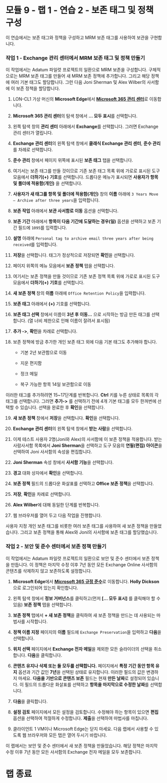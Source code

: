 ﻿# 모듈 9 - 랩 1 - 연습 2 - 보존 태그 및 정책 구성  

이 연습에서는 보존 태그와 정책을 구성하고 MRM 보존 태그를 사용하여 보관을 구현합니다. 


### 작업 1 - Exchange 관리 센터에서 MRM 보존 태그 및 정책 만들기

이 작업에서는 Adatum 파일럿 프로젝트의 일환으로 MRM 보존을 구성합니다. 구체적으로는 MRM 보존 태그를 만들어 새 MRM 보존 정책에 추가합니다. 그리고 해당 정책에 여러 기본 태그도 할당합니다. 그런 다음 Joni Sherman 및 Alex Wilber의 사서함에 이 보존 정책을 할당합니다.

1. LON-CL1 가상 머신의 **Microsoft Edge**에서 [**Microsoft 365 관리 센터**](https://admin.microsoft.com/)로 이동합니다.

2. **Microsoft 365 관리 센터**의 탐색 창에서 **… 모두 표시**를 선택합니다.

3. 왼쪽 탐색 창의 **관리 센터** 아래에서 **Exchange**를 선택합니다. 그러면 Exchange 관리 센터가 열립니다.

4. **Exchange 관리 센터**의 왼쪽 탐색 창에서 **클래식 Exchange 관리 센터**, **준수 관리**를 차례로 선택합니다.

5. **준수 관리** 창에서 페이지 위쪽에 표시된 **보존 태그** 탭을 선택합니다.

6. 여기서는 보존 태그를 만들 것이므로 기존 보존 태그 목록 위에 가로로 표시된 도구 모음에서 **더하기(+)** **기호**를 선택합니다. 드롭다운 메뉴가 표시되면 **사용자가 항목 및 폴더에 적용함(개인)** 을 선택합니다.

7. **사용자가 새 태그를 항목 및 폴더에 적용함(개인)** 창의 **이름** 아래에 `3 Years Move – Archive after three years`을 입력합니다.

8. **보존 작업** 아래에서 **보관 사서함로 이동** 옵션을 선택합니다.

9. **보존 기간** 아래에서 **항목이 다음 기간에 도달하는 경우(일)** 옵션을 선택하고 보존 기간 필드에 `1095`를 입력합니다.

10. **설명** 아래에 `Personal tag to archive email three years after being received`를 입력합니다.

11. **저장**을 선택합니다.  태그가 정상적으로 저장되면 **확인**을 선택합니다.

12. 페이지 위쪽의 메뉴 모음에서 **보존 정책** 탭을 선택합니다.

13. 여기서는 보존 정책을 만들 것이므로 기존 보존 정책 목록 위에 가로로 표시된 도구 모음에서 **더하기(+)** **기호**를 선택합니다. 

14. **새 보존 정책** 창의 **이름** 아래에 `Office Retention Policy`을 입력합니다.

15. **보존 태그** 아래에서 **(+)** 기호를 선택합니다.

16. **보존 태그 선택** 창에서 이름이 **3년 후 이동...** 으로 시작하는 방금 만든 태그를 선택합니다. (열 너비 제한으로 인해 이름이 잘려서 표시됨)

17. **추가 -&gt;**, **확인**을 차례로 선택합니다.

18. 보존 정책에 방금 추가한 개인 보존 태그 외에 다음 기본 태그도 추가해야 합니다.

	- 기본 2년 보관함으로 이동

	- 지운 편지함

	- 정크 메일

	- 복구 가능한 항목 14일 보관함으로 이동

이러한 태그를 추가하려면 15~17단계를 반복합니다. **Ctrl** 키를 누른 상태로 목록의 각 태그를 선택합니다. 그러면 **추가-&gt;** 를 선택하기 전에 4개 기본 태그를 모두 한꺼번에 선택할 수 있습니다.  선택을 완료한 후 **확인**을 선택합니다.

19. **새 보존 정책** 창에서 **저장**을 선택합니다.  **확인**을 선택합니다.

20. **Exchange 관리 센터**의 왼쪽 탐색 창에서 **받는 사람**을 선택합니다.

21. 이제 테스트 사용자 2명(Joni와 Alex)의 사서함에 이 보존 정책을 적용합니다. 받는 사람사서함 목록에서 **Joni Sherman**을 선택하고 도구 모음의 **연필(편집) 아이콘**을 선택하여 Joni 사서함의 속성을 편집합니다.

22. **Joni Sherman** 속성 창에서 **사서함 기능**을 선택합니다.

23. **경고** 대화 상자에서 **확인**을 선택합니다.

24. **보존 정책** 필드의 드롭다운 화살표를 선택하고 **Office 보존 정책**을 선택합니다.

25. **저장**, **확인**을 차례로 선택합니다.

26. **Alex Wilber**에 대해 동일한 단계를 반복합니다.

27. 웹 브라우저를 열어 두고 다음 작업을 진행합니다.

사용자 지정 개인 보존 태그를 비롯한 여러 보존 태그를 사용하여 새 보존 정책을 만들었습니다. 그리고 보존 정책을 통해 Alex와 Joni의 사서함에 보존 태그를 할당했습니다.


### 작업 2 - 보안 및 준수 센터에서 보존 정책 만들기

이 작업에서는 Adatum 파일럿 프로젝트의 일환으로 보안 및 준수 센터에서 보존 정책을 만듭니다. 이 정책은 마지막 수정 이후 7년 동안 모든 Exchange Online 사서함의 콘텐츠를 삭제하지 않고 보존하도록 설정합니다. 

1. **Microsoft Edge**에서 [**Microsoft 365 규정 준수**](https://compliance.microsoft.com/)로 이동합니다.  **Holly Dickson**으로 로그인되어 있는지 확인합니다.

2. 왼쪽 탐색 창에서 **정보 거버넌스**를 클릭하고(먼저 **[... 모두 표시]** 를 클릭해야 할 수 있음) **보존 정책** 탭을 선택합니다.

3. **보존 정책** 탭에서 **+ 새 보존 정책**을 클릭하여 새 보존 정책을 만드는 데 사용되는 마법사를 시작합니다.

4. **정책 이름 지정** 페이지의 **이름** 필드에 `Exchange Preservation`을 입력하고 **다음**을 선택합니다.

1. **위치 선택** 페이지에서 **Exchange 전자 메일**을 제외한 모든 슬라이더의 선택을 취소합니다. **다음**을 클릭합니다.

5. **콘텐츠 유지나 삭제 또는 둘 모두를 선택합니다.** 페이지에서 **특정 기간 동안 항목 유지** 옵션과 기간 값인 **7년**을 선택된 상태로 유지합니다. 이러한 필드의 값은 변경하지 마세요. **다음을 기반으로 콘텐츠 보존** 필드는 현재 **만든 날짜**로 설정되어 있습니다. 이 필드의 드롭다운 화살표를 선택하고 **항목을 마지막으로 수정한 날짜**를 선택합니다. 

6. **다음**을 클릭합니다.



10. **설정 검토** 페이지에서 모든 설정을 검토합니다. 수정해야 하는 항목이 있으면 **편집** 옵션을 선택하여 적절하게 수정합니다. **제출**을 선택하여 마법사를 마칩니다.

11. 클라이언트 1 VM이나 Microsoft Edge는 닫지 마세요. 다음 랩에서 사용할 수 있도록 웹 브라우저와 모든 탭은 열어 두시기 바랍니다.

이 랩에서는 보안 및 준수 센터에서 새 보존 정책을 만들었습니다. 해당 정책은 마지막 수정 이후 7년 동안 모든 사서함의 Exchange 전자 메일을 모두 보존합니다.

 # 랩 종료
 
